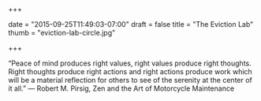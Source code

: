 +++

date = "2015-09-25T11:49:03-07:00"
draft = false
title = "The Eviction Lab"
thumb = "eviction-lab-circle.jpg"

+++

“Peace of mind produces right values, right values produce right thoughts. Right thoughts produce right actions and right actions produce work which will be a material reflection for others to see of the serenity at the center of it all.”
― Robert M. Pirsig, Zen and the Art of Motorcycle Maintenance
